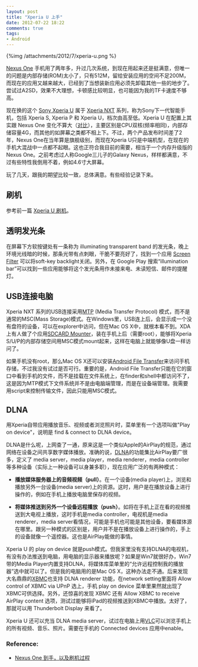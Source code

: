 ```yaml
---
layout: post
title: "Xperia U 上手"
date: 2012-07-22 18:22
comments: true
tags:
- Android 
---
```


{%img /attachments/2012/7/xperia-u.png %}

[Nexus One](http://en.wikipedia.org/wiki/Nexus_One) 手机用了两年多，升过几次系统，到现在用起来还是挺满意，但唯一的问题是内部存储(ROM)太小了，只有512M，留给安装应用的空间不足200M，而现在的应用又越来越大，已经到了当想装新应用必须先卸载其他一些的地步了。尝试过A2SD，效果不大理想，卡顿感比较明显，也可能因为我的TF卡速度不够高。

现在换的这个 [Sony Xperia U](http://www.sonymobile.com/global-en/products/phones/xperia-u/) 属于 [Xperia NXT](http://www.xperiablog.net/2012/03/07/xperia-nxt-specifications-compared-%E2%80%93-xperia-p-vs-xperia-s-vs-xperia-u/) 系列，称为Sony下一代智能手机，包括 Xperia S, Xperia P 和 Xperia U，档次由高至低。Xperia U 在配置上其实跟 Nexus One 变化不算大（[对比](http://geekaphone.com/compare/Sony-Xperia-U-vs-HTC-Nexus-One)），主要区别是CPU双核(频率相同)，内部存储容量4G，而其他的如屏幕之类都不相上下。不过，两个产品发布时间差了2年，Nexus One在当年算是旗舰级别，而现在Xperia U只是中端机型，在现在的手机大混战中一点都不起眼。这也正符合我目前的需要，相当于一个内存升级版的Nexus One。之前考虑过人称Google三儿子的Galaxy Nexus，样样都满意，不过有些特性我倒用不着，例如4.6寸大屏幕。

玩了几天，跟我的期望比较一致，总体满意。有些经验记录下来。

## 刷机

参考前一篇 [Xperia U 刷机](/2012/07/21/flashing-xperia-u/)。

## 透明发光条

在屏幕下方软按键处有一条称为 illuminating transparent band 的发光条，晚上环境光线暗的时候，那条光带有点刺眼，干脆不要亮好了，找到一个应用 [Screen Filter](https://play.google.com/store/apps/details?id=com.haxor) 可以将soft-key backlight关闭。另外，在 Google Play 搜索“illumination bar”可以找到一些应用能够将这个发光条用作未接来电、未读短信、邮件的提醒灯。

## USB连接电脑

Xperia NXT 系列的USB连接采用[MTP](http://en.wikipedia.org/wiki/Media_Transfer_Protocol) (Media Transfer Protocol) 模式，而不是通常的MSC(Mass Storage)模式。在Windows里，USB连上后，会显示成一个没有盘符的设备，可以在explorer中访问，但在Mac OS X中，就根本看不到。XDA上有人做了个应用[SDCARD Mounter](http://forum.xda-developers.com/showthread.php?t=1606940)，装在手机上后（需要root），能够将Xperia S/U/P的内部存储空间用MSC模式mount起来，这样在电脑上就能够像U盘一样访问了。

如果手机没有root，那么Mac OS X还可以安装[Android File Transfer](http://www.android.com/filetransfer/)来访问手机存储，不过我没有试过是否可行。重要的是，Android File Transfer只能在它的窗口中看到手机的文件，而不是挂载在文件系统上，在finder和shell中都访问不了，这是因为MTP模式下文件系统并不是由电脑端管理，而是在设备端管理。我需要用script来控制传输文件，因此只能用MSC模式。

## DLNA

用Xperia自带应用播放音乐、视频或者浏览照片时，菜单里有一个选项叫做"Play on device"，说明是 find & connect to DLNA device。

DLNA是什么呢，上网查了一通，原来这是一个类似Apple的AirPlay的规范，通过网络在设备之间共享数字媒体播放。准确的说，[DLNA](http://en.wikipedia.org/wiki/Digital_Living_Network_Alliance)的功能集比AirPlay要广很多，定义了 media server，media player，media renderer，media controller 等多种设备（实际上一种设备可以身兼多职），现在应用广泛的有两种模式：

- **播放媒体服务器上的音频视频（pull）**。在一个设备(media player)上，浏览和播放另外一台设备(media server)上的资源。这时，用户是在播放设备上进行操作的，例如在手机上播放电脑里保存的视频。

- **将媒体推送到另外一个设备远程播放（push）**。如将在手机上正在看的视频推送到大电视上播放，这时手机是media controller，电视机是media renderer，media server看情况，可能是手机也可能是其他设备，要看媒体源在哪里。跟另一种模式的区别是，用户并不是在播放设备上进行操作的，手上的设备就像一个遥控器。这也是AirPlay能做的事情。

Xperia U 的 play on device 就是push模式。但我家里没有支持DLNA的电视机，有没有办法推送到电脑，用电脑的显示器来播放呢？如果是Win7就很好办，Win7带的Media Player内置支持DLNA，将媒体库菜单里的“允许远程控制我的播放器”选中就可以了。但是我的电脑用的是Mac OS X，这种办法走不通。后来发现大名鼎鼎的[XBMC](http://xbmc.org/)也支持 DLNA renderer 功能，在network setting里面将 Allow control of XBMC via UPnP 选上，手机 play on device 菜单里果然就出现了XBMC可供选择。另外，还惊喜的发现 XBMC 还有 Allow XBMC to receive AirPlay content 选项，测试过能够将iPad的视频推送到XBMC中播放。太好了，那就可以用 Thunderbolt Display 来看了。

Xperia U 还可以充当 DLNA media server，试过在电脑上用[VLC](http://www.videolan.org/vlc/)可以浏览手机上的所有视频、音乐、照片。需要在手机的 Connected devices 应用中enable。

### Reference:

- [Nexus One 到手，以及刷机过程](/2010/05/11/Nexus-One-/)